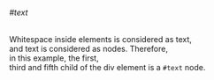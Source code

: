 ###### #text
Whitespace inside elements is considered as text,  
and text is considered as nodes. Therefore,  
in this example, the first,  
third and fifth child of the div element is a `#text` node.

